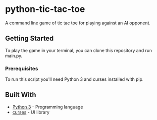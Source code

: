 # python-tic-tac-toe

A command line game of tic tac toe for playing against an AI opponent.

## Getting Started

To play the game in your terminal, you can clone this repository and run main.py.

### Prerequisites

To run this script you'll need Python 3 and curses installed with pip. 

## Built With

* [Python 3](https://www.python.org/) - Programming language
* [curses](https://docs.python.org/3/howto/curses.html) - UI library